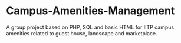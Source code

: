 # Campus-Amenities-Management
A group project based on PHP, SQL and basic HTML for IITP campus amenities related to guest house, landscape and marketplace.
